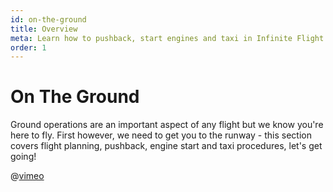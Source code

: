 ```yaml
---
id: on-the-ground
title: Overview
meta: Learn how to pushback, start engines and taxi in Infinite Flight.
order: 1
---
```



# On The Ground

Ground operations are an important aspect of any flight but we know you're here to fly. First however, we need to get you to the runway - this section covers flight planning, pushback, engine start and taxi procedures, let's get going!



@[vimeo](411494452)